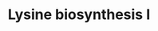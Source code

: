 ---
annotations:
- id: PW:0000074
  parent: classic metabolic pathway
  type: Pathway Ontology
  value: lysine biosynthetic pathway
authors:
- Anwesha
- Mkutmon
- Eweitz
description: This event has been computationally inferred from an event that has been
  demonstrated in another species.<p>The inference is based on Ensembl Compara orthology
  projection. Briefly, reactions for which all involved PhysicalEntities (in input,
  output and catalyst) have a mapped ortholog or paralog are inferred to the other
  species. High-level events are also inferred for these events to allow for easier
  navigation.<p>Details of projection methods and parameters may be found <a href="/projection.html">here.</a><p>  Source:[http://plantreactome.gramene.org/
  Plant Reactome].
last-edited: 2021-05-19
organisms:
- Arabidopsis thaliana
redirect_from:
- /index.php/Pathway:WP3025
- /instance/WP3025
revision: null
schema-jsonld:
- '@context': https://schema.org/
  '@id': https://wikipathways.github.io/pathways/WP3025.html
  '@type': Dataset
  creator:
    '@type': Organization
    name: WikiPathways
  description: This event has been computationally inferred from an event that has
    been demonstrated in another species.<p>The inference is based on Ensembl Compara
    orthology projection. Briefly, reactions for which all involved PhysicalEntities
    (in input, output and catalyst) have a mapped ortholog or paralog are inferred
    to the other species. High-level events are also inferred for these events to
    allow for easier navigation.<p>Details of projection methods and parameters may
    be found <a href="/projection.html">here.</a><p>  Source:[http://plantreactome.gramene.org/
    Plant Reactome].
  keywords:
  - (LOC_OS02G24354.1)
  - (LOC_OS04G48540.1)
  - ADP
  - ATP
  - CO2
  - H+
  - H2O
  - Homologues of
  - L-2,3-dihydrodipicolinate
  - L-Asp
  - L-Lys
  - L-aspartate-semialdehyde
  - L-aspartyl-4-phosphate
  - NAD(P)+
  - NAD(P)H
  - NADP+
  - NADPH
  - PYR
  - Pi
  - aspartate kinase
  - aspartate-semialdehyde
  - decarboxylase
  - dehydrogenase
  - dihydrodipicolinate
  - meso-diaminopimelate
  - protein
  - pyridoxal-dependent
  - reductase
  - synthase
  - tetrahydrodipicolinate
  license: CC0
  name: Lysine biosynthesis I
seo: CreativeWork
title: Lysine biosynthesis I
wpid: WP3025
---